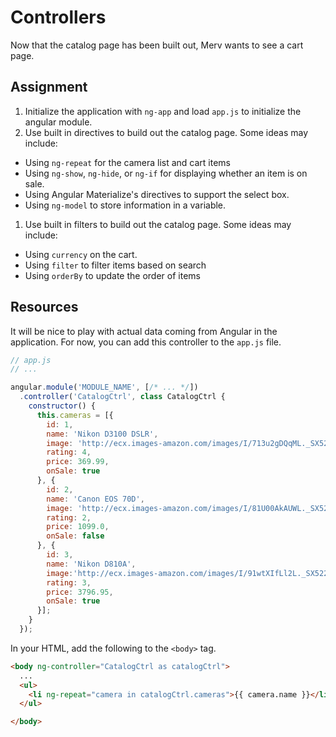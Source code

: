 # Controllers

Now that the catalog page has been built out, Merv wants to see a cart page.

## Assignment

1. Initialize the application with `ng-app` and load `app.js` to initialize the angular module.
1. Use built in directives to build out the catalog page. Some ideas may include:
  * Using `ng-repeat` for the camera list and cart items
  * Using `ng-show`, `ng-hide`, or `ng-if` for displaying whether an item is on sale.
  * Using Angular Materialize's directives to support the select box.
  * Using `ng-model` to store information in a variable.
1. Use built in filters to build out the catalog page. Some ideas may include:
  * Using `currency` on the cart.
  * Using `filter` to filter items based on search
  * Using `orderBy` to update the order of items


## Resources

It will be nice to play with actual data coming from Angular in the application. For now, you can add this controller to the `app.js` file.

```javascript
// app.js
// ...

angular.module('MODULE_NAME', [/* ... */])
  .controller('CatalogCtrl', class CatalogCtrl {
    constructor() {
      this.cameras = [{
        id: 1,
        name: 'Nikon D3100 DSLR',
        image: 'http://ecx.images-amazon.com/images/I/713u2gDQqML._SX522_.jpg',
        rating: 4,
        price: 369.99,
        onSale: true
      }, {
        id: 2,
        name: 'Canon EOS 70D',
        image: 'http://ecx.images-amazon.com/images/I/81U00AkAUWL._SX522_.jpg',
        rating: 2,
        price: 1099.0,
        onSale: false
      }, {
        id: 3,
        name: 'Nikon D810A',
        image:'http://ecx.images-amazon.com/images/I/91wtXIfLl2L._SX522_.jpg',
        rating: 3,
        price: 3796.95,
        onSale: true
      }];
    }
  });
```

In your HTML, add the following to the `<body>` tag.

```html
<body ng-controller="CatalogCtrl as catalogCtrl">
  ...
  <ul>
    <li ng-repeat="camera in catalogCtrl.cameras">{{ camera.name }}</li>
  </ul>

</body>  
```
